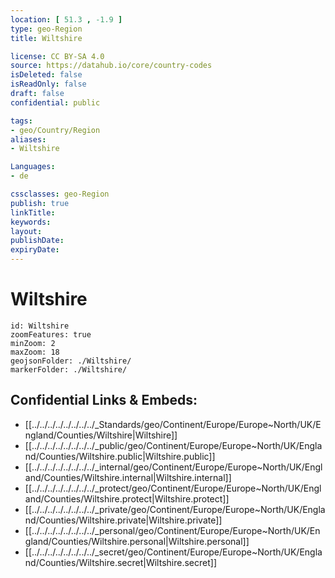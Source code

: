 ```yaml
---
location: [ 51.3 , -1.9 ] 
type: geo-Region
title: Wiltshire

license: CC BY-SA 4.0
source: https://datahub.io/core/country-codes
isDeleted: false
isReadOnly: false
draft: false
confidential: public

tags:
- geo/Country/Region
aliases:
- Wiltshire

Languages:
- de

cssclasses: geo-Region
publish: true
linkTitle: 
keywords: 
layout: 
publishDate: 
expiryDate: 
---
```


# Wiltshire

```leaflet
id: Wiltshire
zoomFeatures: true 
minZoom: 2 
maxZoom: 18
geojsonFolder: ./Wiltshire/
markerFolder: ./Wiltshire/
```


## Confidential Links & Embeds: 
- [[../../../../../../../../_Standards/geo/Continent/Europe/Europe~North/UK/England/Counties/Wiltshire|Wiltshire]] 
- [[../../../../../../../../_public/geo/Continent/Europe/Europe~North/UK/England/Counties/Wiltshire.public|Wiltshire.public]] 
- [[../../../../../../../../_internal/geo/Continent/Europe/Europe~North/UK/England/Counties/Wiltshire.internal|Wiltshire.internal]] 
- [[../../../../../../../../_protect/geo/Continent/Europe/Europe~North/UK/England/Counties/Wiltshire.protect|Wiltshire.protect]] 
- [[../../../../../../../../_private/geo/Continent/Europe/Europe~North/UK/England/Counties/Wiltshire.private|Wiltshire.private]] 
- [[../../../../../../../../_personal/geo/Continent/Europe/Europe~North/UK/England/Counties/Wiltshire.personal|Wiltshire.personal]] 
- [[../../../../../../../../_secret/geo/Continent/Europe/Europe~North/UK/England/Counties/Wiltshire.secret|Wiltshire.secret]] 

